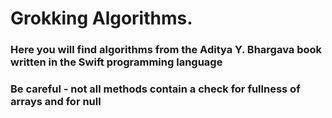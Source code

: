 # Grokking Algorithms.


### Here you will find algorithms from the Aditya Y. Bhargava book written in the Swift programming language

### Be careful - not all methods contain a check for fullness of arrays and for null
